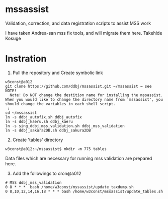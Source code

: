 # mssassist
Validation, correction, and data registration scripts to assist MSS work

I have taken Andrea-san mss fix tools, and will migrate them here.
Takehide Kosuge

# Instration
1. Pull the repository and Create symbolic link
~~~
w3const@a012
git clone https://github.com/ddbj/mssassist.git ~/mssassist → see NOTE!
  Note! Do NOT change the destition name for installing the mssassist. When you would like to change the directory name from 'mssassist', you should change the variables in each shell script.
 ↓
cd ~/mssassist
ln -s ddbj_autofix.sh ddbj_autofix
ln -s ddbj_kaeru.sh ddbj_kaeru
ln -s sing_ddbj_mss_validation.sh ddbj_mss_validation
ln -s ddbj_sakura2DB.sh ddbj_sakura2DB
~~~

2. Create 'tables' directory
~~~
w3const@a012:~/mssassist$ mkdir -m 775 tables
~~~
Data files which are necessary for running mss validation are prepared here.

3. Add the followings to cron@a012
~~~
# MSS ddbj_mss_validation
0 8 * * *  bash /home/w3const/mssassist/update_taxdump.sh
0 8,10,12,14,16,18 * * * bash /home/w3const/mssassist/update_tables.sh
~~~
